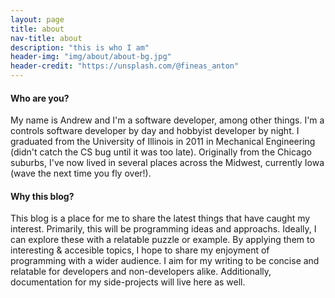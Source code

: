 ```yaml
---
layout: page
title: about
nav-title: about
description: "this is who I am"
header-img: "img/about/about-bg.jpg"
header-credit: "https://unsplash.com/@fineas_anton"
---
```


<img class="rounded" alt="" vspace="10" hspace="10" style="float:right"  src="{{ site.baseurl }}/img/about/headshot.resized.jpg"/>

#### Who are you?
My name is Andrew and I'm a software developer, among other things.  I'm a controls software developer by day and hobbyist developer by night.  I graduated from the University of Illinois in 2011 in Mechanical Engineering (didn't catch the CS bug until it was too late).  Originally from the Chicago suburbs, I've now lived in several places across the Midwest, currently Iowa (wave the next time you fly over!).


#### Why this blog?
This blog is a place for me to share the latest things that have caught my interest.  Primarily, this will be programming ideas and approachs.  Ideally, I can explore these with a relatable puzzle or example.  By applying them to interesting & accesible topics, I hope to share my enjoyment of programming with a wider audience.  I aim for my writing to be concise and relatable for developers and non-developers alike.  Additionally, documentation for my side-projects will live here as well.
